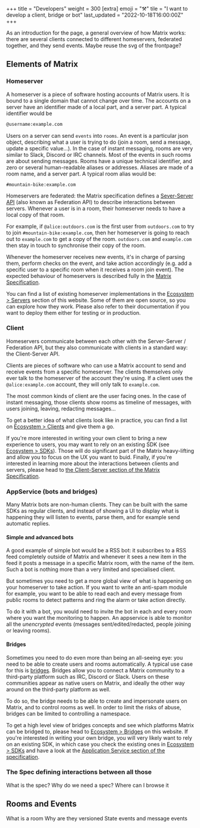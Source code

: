 +++
title = "Developers"
weight = 300
[extra]
emoji = "⚒️"
tile = "I want to develop a client, bridge or bot"
last_updated = "2022-10-18T16:00:00Z"
+++

As an introduction for the page, a general overview of how Matrix works: there
are several clients connected to different homeservers, federated together, and
they send events. Maybe reuse the svg of the frontpage?

## Elements of Matrix

### Homeserver

A homeserver is a piece of software hosting accounts of Matrix users. It is
bound to a single domain that cannot change over time. The accounts on a server
have an identifier made of a local part, and a server part. A typical identifier
would be

```txt
@username:example.com
```

Users on a server can send `events` into `rooms`. An event is a particular json
object, describing what a user is trying to do (join a room, send a message,
update a specific value…). In the case of instant messaging, rooms are very
similar to Slack, Discord or IRC channels. Most of the events in such rooms are
about sending messages. Rooms have a unique technical identifier, and zero or
several human-readable aliases or addresses. Aliases are made of a room name,
and a server part. A typical room alias would be:

```
#mountain-bike:example.com
```

Homeservers are federated: the Matrix specification defines a [Sever-Server API](https://spec.matrix.org/v1.4/server-server-api/)
(also known as Federation API) to describe interactions between servers.
Whenever a user is in a room, their homeserver needs to have a local copy of
that room.

For example, if `@alice:outdoors.com` is the first user from `outdoors.com` to
try to join `#mountain-bike:example.com`, then her homeserver is going to reach
out to `example.com` to get a copy of the room. `outdoors.com` and `example.com`
then stay in touch to synchronise their copy of the room.

Whenever the homeserver receives new events, it's in charge of parsing them,
perform checks on the event, and take action accordingly (e.g. add a specific 
user to a specific room when it receives a room join event). The expected
behaviour of homeservers is described fully in the [Matrix Specification](https://spec.matrix.org).

You can find a list of existing homeserver implementations in the
[Ecosystem > Servers](/ecosystem/servers) section of this website. Some of them
are open source, so you can explore how they work. Please also refer to their
documentation if you want to deploy them either for testing or in production.

### Client

Homeservers communicate between each other with the Server-Server / Federation
API, but they also communicate with clients in a standard way: the Client-Server
API.

Clients are pieces of software who can use a Matrix account to send and receive
events from a specific homeserver. The clients themselves only ever talk to the
homeserver of the account they're using. If a client uses the
`@alice:example.com` account, they will only talk to `example.com`.

The most common kinds of client are the user facing ones. In the case of instant
messaging, those clients show rooms as timeline of messages, with users joining,
leaving, redacting messages…

To get a better idea of what clients look like in practice, you can find a list
on [Ecosystem > Clients](/ecosystem/clients) and give them a go.

If you're more interested in writing your own client to bring a new experience
to users, you may want to rely on an existing SDK (see
[Ecosystem > SDKs](/ecosystem/sdks)). Those will do significant part of the
Matrix heavy-lifting and allow you to focus on the UX you want to buid. Finally,
if you're interested in learning more about the interactions between clients and
servers, please head to [the Client-Server section of the Matrix Specification](https://spec.matrix.org/v1.5/client-server-api/).

### AppService (bots and bridges)

Many Matrix bots are non-human clients. They can be built with the same SDKs as
regular clients, and instead of showing a UI to display what is happening they
will listen to events, parse them, and for example send automatic replies.

#### Simple and advanced bots

A good example of simple bot would be a RSS bot: it subscribes to a RSS feed
completely outside of Matrix and whenever it sees a new item in the feed it
posts a message in a specific Matrix room, with the name of the item. Such a bot
is nothing more than a very limited and specialised client.

But sometimes you need to get a more global view of what is happening on your
homeserver to take action. If you want to write an anti-spam module for example,
you want to be able to read each and every message from public rooms to detect
patterns and ring the alarm or take action directly.

To do it with a bot, you would need to invite the bot in each and every room
where you want the monitoring to happen. An appservice is able to monitor all
the _unencrypted_ events (messages sent/edited/redacted, people joining or 
leaving rooms).

#### Bridges

Sometimes you need to do even more than being an all-seeing eye: you need to be
able to create users and rooms automatically. A typical use case for this is
[bridges](/ecosystem/bridges). Bridges allow you to connect a Matrix community
to a third-party platform such as IRC, Discord or Slack. Users on these
communities appear as native users on Matrix, and ideally the other way around
on the third-party platform as well.

To do so, the bridge needs to be able to create and impersonate users on Matrix,
and to control rooms as well. In order to limit the risks of abuse, bridges can
be limited to controlling a namespace.

To get a high level view of bridges concepts and see which platforms Matrix can
be bridged to, please head to [Ecosystem > Bridges](/ecosystem/bridges) on this
website. If you're interested in writing your own bridge, you will very likely
want to rely on an existing SDK, in which case you check the existing ones in
[Ecosystem > SDKs](/ecosystem/sdks) and have a look at the
[Application Service section of the specification](https://spec.matrix.org/latest/application-service-api/).

### The Spec defining interactions between all those

What is the spec?
Why do we need a spec?
Where can I browse it

## Rooms and Events

What is a room
Why are they versioned
State events and message events


